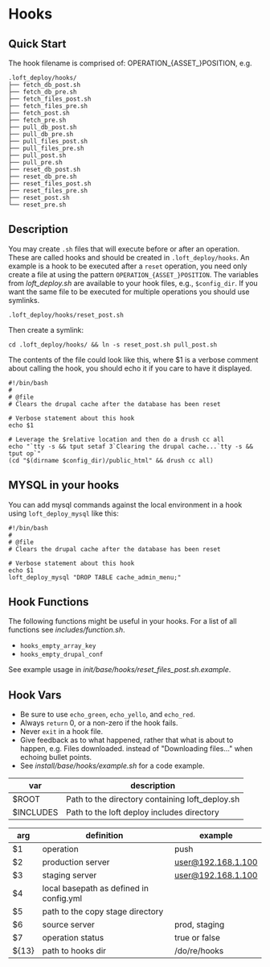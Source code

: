 # Hooks

## Quick Start

The hook filename is comprised of: OPERATION_{ASSET_}POSITION, e.g.

    .loft_deploy/hooks/
    ├── fetch_db_post.sh
    ├── fetch_db_pre.sh
    ├── fetch_files_post.sh
    ├── fetch_files_pre.sh
    ├── fetch_post.sh
    ├── fetch_pre.sh
    ├── pull_db_post.sh
    ├── pull_db_pre.sh
    ├── pull_files_post.sh
    ├── pull_files_pre.sh
    ├── pull_post.sh
    ├── pull_pre.sh
    ├── reset_db_post.sh
    ├── reset_db_pre.sh
    ├── reset_files_post.sh
    ├── reset_files_pre.sh
    ├── reset_post.sh
    └── reset_pre.sh

## Description

You may create `.sh` files that will execute before or after an operation.  These are called hooks and should be created in `.loft_deploy/hooks`.  An example is a hook to be executed after a `reset` operation, you need only create a file at using the pattern `OPERATION_{ASSET_}POSITION`.  The variables from _loft_deploy.sh_ are available to your hook files, e.g., `$config_dir`.  If you want the same file to be executed for multiple operations you should use symlinks.

    .loft_deploy/hooks/reset_post.sh

Then create a symlink:

    cd .loft_deploy/hooks/ && ln -s reset_post.sh pull_post.sh

The contents of the file could look like this, where $1 is a verbose comment about calling the hook, you should echo it if you care to have it displayed.

    #!/bin/bash
    # 
    # @file
    # Clears the drupal cache after the database has been reset

    # Verbose statement about this hook
    echo $1

    # Leverage the $relative location and then do a drush cc all
    echo "`tty -s && tput setaf 3`Clearing the drupal cache...`tty -s && tput op`"
    (cd "$(dirname $config_dir)/public_html" && drush cc all)

## MYSQL in your hooks

You can add mysql commands against the local environment in a hook using `loft_deploy_mysql` like this:

    #!/bin/bash
    # 
    # @file
    # Clears the drupal cache after the database has been reset

    # Verbose statement about this hook
    echo $1
    loft_deploy_mysql "DROP TABLE cache_admin_menu;"

## Hook Functions

The following functions might be useful in your hooks.  For a list of all functions see _includes/function.sh_.

* `hooks_empty_array_key`
* `hooks_empty_drupal_conf`

See example usage in _init/base/hooks/reset_files_post.sh.example_.
 
## Hook Vars

* Be sure to use `echo_green`, `echo_yello`, and `echo_red`.
* Always `return` 0, or a non-zero if the hook fails.
* Never `exit` in a hook file.
* Give feedback as to what happened, rather that what is about to happen, e.g. Files downloaded. instead of "Downloading files..." when echoing bullet points.
* See _install/base/hooks/example.sh_ for a code example.

| var | description |
|----------|----------|
| $ROOT | Path to the directory containing loft_deploy.sh |
| $INCLUDES | Path to the loft deploy includes directory |

| arg | definition | example |
|----------|----------|----------|
| $1 | operation  | push |
| $2 | production server | user@192.168.1.100  |
| $3 | staging server | user@192.168.1.100 |
| $4 | local basepath as defined in config.yml  |
| $5 | path to the copy stage directory |
| $6 | source server | prod, staging |
| $7 | operation status | true or false |
| ${13} | path to hooks dir | /do/re/hooks  |

